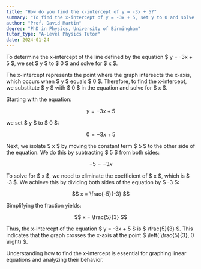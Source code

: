 ```yaml
---
title: "How do you find the x-intercept of y = -3x + 5?"
summary: "To find the x-intercept of y = -3x + 5, set y to 0 and solve for x."
author: "Prof. David Martin"
degree: "PhD in Physics, University of Birmingham"
tutor_type: "A-Level Physics Tutor"
date: 2024-01-24
---
```


To determine the x-intercept of the line defined by the equation $ y = -3x + 5 $, we set $ y $ to $ 0 $ and solve for $ x $.

The x-intercept represents the point where the graph intersects the x-axis, which occurs when $ y $ equals $ 0 $. Therefore, to find the x-intercept, we substitute $ y $ with $ 0 $ in the equation and solve for $ x $.

Starting with the equation:

$$
y = -3x + 5
$$

we set $ y $ to $ 0 $:

$$
0 = -3x + 5
$$

Next, we isolate $ x $ by moving the constant term $ 5 $ to the other side of the equation. We do this by subtracting $ 5 $ from both sides:

$$
-5 = -3x
$$

To solve for $ x $, we need to eliminate the coefficient of $ x $, which is $ -3 $. We achieve this by dividing both sides of the equation by $ -3 $:

$$
x = \frac{-5}{-3}
$$

Simplifying the fraction yields:

$$
x = \frac{5}{3}
$$

Thus, the x-intercept of the equation $ y = -3x + 5 $ is $ \frac{5}{3} $. This indicates that the graph crosses the x-axis at the point $ \left( \frac{5}{3}, 0 \right) $. 

Understanding how to find the x-intercept is essential for graphing linear equations and analyzing their behavior.
    